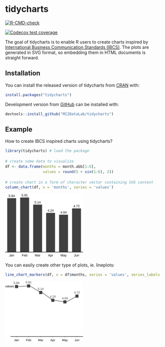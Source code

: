 
<!-- README.md is generated from README.Rmd. Please edit that file -->

# tidycharts

<!-- badges: start -->

[![R-CMD-check](https://github.com/MI2DataLab/tidycharts/workflows/R-CMD-check/badge.svg)](https://github.com/MMI2DataLab/tidycharts/actions)
<!-- badges: end -->

<!-- badges: start -->

[![Codecov test
coverage](https://codecov.io/gh/SawickiBartosz/tidycharts/branch/main/graph/badge.svg)](https://codecov.io/gh/SawickiBartosz/tidycharts?branch=main)
<!-- badges: end -->

The goal of tidycharts is to enable R users to create charts inspired by
[International Business Communication Standards
(IBCS)](https://www.ibcs.com/). The plots are generated in SVG format,
so embedding them in HTML documents is straight forward.

## Installation

You can install the released version of tidycharts from
[CRAN](https://CRAN.R-project.org) with:

``` r
install.packages("tidycharts")
```

Development version from [GitHub](https://github.com/) can be installed
with:

``` r
devtools::install_github("MI2DataLab/tidycharts")
```

## Example

How to create IBCS inspired charts using tidycharts?

``` r
library(tidycharts) # load the package

# create some data to visualize
df <- data.frame(months = month.abb[1:6],
                 values = round(5 + sin(1:6), 2))

# create chart in a form of character vector containing SVG content
column_chart(df, x = 'months', series = 'values')
```

<img src="man/figures/readme-column.png" width="50%" />

You can easily create other type of plots, ie. lineplots:

``` r
line_chart_markers(df, x = df$months, series = 'values', series_labels = 'values')
```

<img src="man/figures/readme-lines.png" width="50%" />
